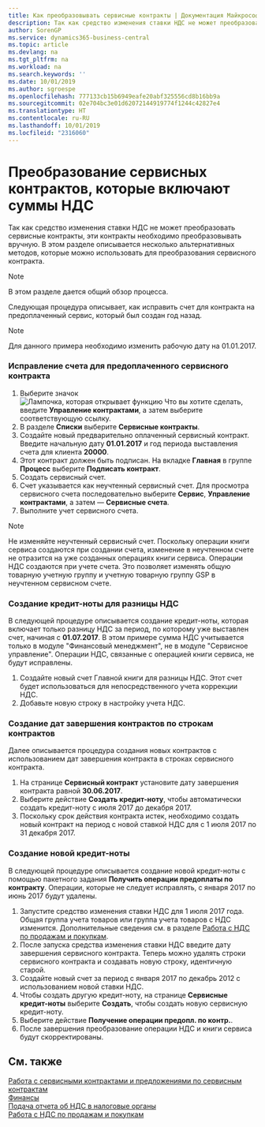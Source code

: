 ```yaml
---
title: Как преобразовывать сервисные контракты | Документация Майкрософт
description: Так как средство изменения ставки НДС не может преобразовать сервисные контракты, эти контракты необходимо преобразовывать вручную. В этом разделе описывается несколько альтернативных методов, которые можно использовать для преобразования сервисного контракта.
author: SorenGP
ms.service: dynamics365-business-central
ms.topic: article
ms.devlang: na
ms.tgt_pltfrm: na
ms.workload: na
ms.search.keywords: ''
ms.date: 10/01/2019
ms.author: sgroespe
ms.openlocfilehash: 777133cb15b6949eafe20abf325556cd8b16bb9a
ms.sourcegitcommit: 02e704bc3e01d62072144919774f1244c42827e4
ms.translationtype: HT
ms.contentlocale: ru-RU
ms.lasthandoff: 10/01/2019
ms.locfileid: "2316060"
---
```

# <a name="convert-service-contracts-that-include-vat-amounts"></a>Преобразование сервисных контрактов, которые включают суммы НДС
Так как средство изменения ставки НДС не может преобразовать сервисные контракты, эти контракты необходимо преобразовывать вручную. В этом разделе описывается несколько альтернативных методов, которые можно использовать для преобразования сервисного контракта.  

> [!NOTE]  
>  В этом разделе дается общий обзор процесса.  

 Следующая процедура описывает, как исправить счет для контракта на предоплаченный сервис, который был создан год назад.  

> [!NOTE]  
>  Для данного примера необходимо изменить рабочую дату на 01.01.2017.  

### <a name="to-correct-an-invoice-for-a-prepaid-service-contract"></a>Исправление счета для предоплаченного сервисного контракта  
1. Выберите значок ![Лампочка, которая открывает функцию Что вы хотите сделать](media/ui-search/search_small.png "Что вы хотите сделать"), введите **Управление контрактами**, а затем выберите соответствующую ссылку.  
2. В разделе **Списки** выберите **Сервисные контракты**.  
3. Создайте новый предварительно оплаченный сервисный контракт. Введите начальную дату **01.01.2017** и год периода выставления счета для клиента **20000**.  
4. Этот контракт должен быть подписан. На вкладке **Главная** в группе **Процесс** выберите **Подписать контракт**.  
5. Создать сервисный счет.
6. Счет указывается как неучтенный сервисный счет. Для просмотра сервисного счета последовательно выберите **Сервис**, **Управление контрактами**, а затем — **Сервисные счета**.  
7. Выполните учет сервисного счета.  

> [!NOTE]  
>  Не изменяйте неучтенный сервисный счет. Поскольку операции книги сервиса создаются при создании счета, изменение в неучтенном счете не отразится на уже созданных операциях книги сервиса. Операции НДС создаются при учете счета. Это позволяет изменять общую товарную учетную группу и учетную товарную группу GSP в неучтенном сервисном счете.  

### <a name="to-create-a-credit-memo-for-vat-difference"></a>Создание кредит-ноты для разницы НДС  
В следующей процедуре описывается создание кредит-ноты, которая включает только разницу НДС за период, по которому уже выставлен счет, начиная с **01.07.2017**. В этом примере сумма НДС учитывается только в модуле "Финансовый менеджмент", не в модуле "Сервисное управление". Операции НДС, связанные с операцией книги сервиса, не будут исправлены.  

1. Создайте новый счет Главной книги для разницы НДС. Этот счет будет использоваться для непосредственного учета коррекции НДС.  
2. Добавьте новую строку в настройку учета НДС.  

### <a name="to-create-contract-expiration-dates-in-contract-lines"></a>Создание дат завершения контрактов по строкам контрактов  
Далее описывается процедура создания новых контрактов с использованием дат завершения контракта в строках сервисного контракта.  

1. На странице **Сервисный контракт** установите дату завершения контракта равной **30.06.2017**.  
2. Выберите действие **Создать кредит-ноту**, чтобы автоматически создать кредит-ноту с июля 2017 до декабря 2017.  
3. Поскольку срок действия контракта истек, необходимо создать новый контракт на период с новой ставкой НДС для с 1 июля 2017 по 31 декабря 2017.  

### <a name="to-create-a-new-credit-memo"></a>Создание новой кредит-ноты  
В следующей процедуре описывается создание новой кредит-ноты с помощью пакетного задания **Получить операции предоплаты по контракту**. Операции, которые не следует исправлять, с января 2017 по июнь 2017 будут удалены.  

1. Запустите средство изменения ставки НДС для 1 июля 2017 года. Общая группа учета товаров или группа учета товаров с НДС изменится. Дополнительные сведения см. в разделе [Работа с НДС по продажам и покупкам](finance-work-with-vat.md).  
2. После запуска средства изменения ставки НДС введите дату завершения сервисного контракта. Теперь можно удалять строки сервисного контракта и создавать новую строку, идентичную старой.  
3. Создайте новый счет за период с января 2017 по декабрь 2012 с использованием новой ставки НДС.  
4. Чтобы создать другую кредит-ноту, на странице **Сервисные кредит-ноты** выберите **Создать**, чтобы создать новую сервисную кредит-ноту.  
5. Выберите действие **Получение операции предопл. по контр.**.  
6. После завершения преобразование операции НДС и книги сервиса будут скорректированы.  

## <a name="see-also"></a>См. также  
[Работа с сервисными контрактами и предложениями по сервисным контрактам](service-how-to-create-service-contracts-and-service-contract-quotes.md)  
[Финансы](finance.md)  
[Подача отчета об НДС в налоговые органы](finance-how-report-vat.md)  
[Работа с НДС по продажам и покупкам](finance-work-with-vat.md)  
